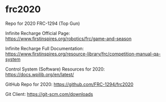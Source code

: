 # frc2020
Repo for 2020 FRC-1294 (Top Gun)

Infinite Recharge Official Page: https://www.firstinspires.org/robotics/frc/game-and-season 

Infinite Recharge Full Documentation: https://www.firstinspires.org/resource-library/frc/competition-manual-qa-system 

Control System (Software) Resources for 2020: https://docs.wpilib.org/en/latest/ 

GitHub Repo for 2020: https://github.com/FRC-1294/frc2020 

Git Client: https://git-scm.com/downloads
